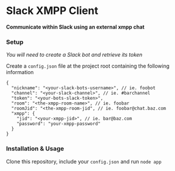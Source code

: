 # Slack XMPP Client

**Communicate within Slack using an external xmpp chat**

### Setup

*You will need to create a Slack bot and retrieve its token*

Create a `config.json` file at the project root containing the following
information

```
{
  "nickname": "<your-slack-bots-username>", // ie. foobot
  "channel": "<your-slack-channel>", // ie. #barchannel
  "token": "<your-bots-slack-token>",
  "room": "<the-xmpp-room-name>", // ie. foobar
  "roomJid": "<the-xmpp-room-jid", // ie. foobar@chat.baz.com
  "xmpp": {
    "jid": "<your-xmpp-jid>", // ie. bar@baz.com
    "password": "your-xmpp-password"
  }
}
```


### Installation & Usage

Clone this repository, include your `config.json` and run `node app`
